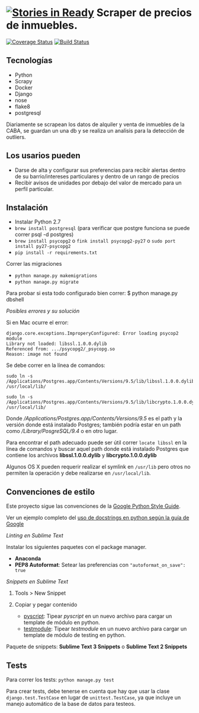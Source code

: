 [![Stories in Ready](https://badge.waffle.io/chadad/propiedades.png?label=ready&title=Ready)](https://waffle.io/chadad/propiedades)
Scraper de precios de inmuebles.
===

[![Coverage Status](https://coveralls.io/repos/chadad/propiedades/badge.svg?branch=master&service=github)](https://coveralls.io/github/chadad/propiedades?branch=master)
[![Build Status](https://travis-ci.org/chadad/propiedades.svg)](https://travis-ci.org/chadad/propiedades)

## Tecnologías
* Python
* Scrapy
* Docker
* Django
* nose
* flake8 
* postgresql

Diariamente se scrapean los datos de alquiler y venta de inmuebles de la CABA, se guardan un una db y se realiza un analisis para la detección de outliers.

## Los usarios pueden

* Darse de alta y configurar sus preferencias para recibir alertas dentro de su barrio/intereses particulares y dentro de un rango de precios
* Recibir avisos de unidades por debajo del valor de mercado para un perfil particular.

## Instalación

- Instalar Python 2.7
- `brew install postgresql`
(para verificar que postgre funciona se puede correr psql -d postgres)
- `brew install psycopg2` o `fink install psycopg2-py27` o `sudo port install py27-psycopg2`
- `pip install -r requirements.txt`

Correr las migraciones
- `python manage.py makemigrations`
- `python manage.py migrate`

Para probar si esta todo configurado bien correr:
$ python manage.py dbshell

*Posibles errores y su solución*

Si en Mac ocurre el error:
```
django.core.exceptions.ImproperyConfigured: Error loading psycop2 module
Library not loaded: libssl.1.0.0.dylib
Referenced from: .../psycopg2/_psycopg.so
Reason: image not found
```

Se debe correr en la línea de comandos:
```
sudo ln -s /Applications/Postgres.app/Contents/Versions/9.5/lib/libssl.1.0.0.dylib /usr/local/lib/

sudo ln -s /Applications/Postgres.app/Contents/Versions/9.5/lib/libcrypto.1.0.0.dylib /usr/local/lib/
```

Donde */Applications/Postgres.app/Contents/Versions/9.5* es el path y la versión donde está instalado Postgres; también podría estar en un path como */Library/PosgreSQL/9.4* o en otro lugar.

Para encontrar el path adecuado puede ser útil correr `locate libssl` en la línea de comandos y buscar aquel path donde está instalado Postgres que contiene los archivos **libssl.1.0.0.dylib** y **libcrypto.1.0.0.dylib**

Algunos OS X pueden requerir realizar el symlink en `/usr/lib` pero otros no permiten la operación y debe realizarse en `/usr/local/lib`.

## Convenciones de estilo
Este proyecto sigue las convenciones de la [Google Python Style Guide](https://google.github.io/styleguide/pyguide.html).

Ver un ejemplo completo del [uso de docstrings en python según la guía de Google](http://sphinxcontrib-napoleon.readthedocs.org/en/latest/example_google.html#example-google)

*Linting en Sublime Text*

Instalar los siguientes paquetes con el package manager.

* **Anaconda**
* **PEP8 Autoformat**: Setear las preferencias con `"autoformat_on_save": true`

*Snippets en Sublime Text*

1. Tools > New Snippet
2. Copiar y pegar contenido

    * [pyscript](snippets/pyscript.sublime-snippet): Tipear *pyscript* en un nuevo archivo para cargar un template de módulo en python.
    * [testmodule](snippets/testmodule.sublime-snippet): Tipear *testmodule* en un nuevo archivo para cargar un template de módulo de testing en python.

Paquete de snippets: **Sublime Text 3 Snippets** o **Sublime Text 2 Snippets**

## Tests

Para correr los tests: `python manage.py test`

Para crear tests, debe tenerse en cuenta que hay que usar la clase `django.test.TestCase` en lugar de `unittest.TestCase`, ya que incluye un manejo automático de la base de datos para testeos.






